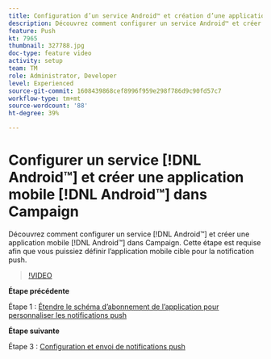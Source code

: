 ```yaml
---
title: Configuration d’un service Android™ et création d’une application mobile Android™ dans Campaign
description: Découvrez comment configurer un service Android™ et créer une application mobile Android™ dans Campaign.
feature: Push
kt: 7965
thumbnail: 327788.jpg
doc-type: feature video
activity: setup
team: TM
role: Administrator, Developer
level: Experienced
source-git-commit: 1608439868cef8996f959e298f786d9c90fd57c7
workflow-type: tm+mt
source-wordcount: '88'
ht-degree: 39%

---
```



# Configurer un service [!DNL Android™] et créer une application mobile [!DNL Android™] dans Campaign

Découvrez comment configurer un service [!DNL Android™] et créer une application mobile [!DNL Android™] dans Campaign. Cette étape est requise afin que vous puissiez définir l’application mobile cible pour la notification push.

>[!VIDEO](https://video.tv.adobe.com/v/327788?quality=12)

**Étape précédente**

Étape 1 : [Étendre le schéma d’abonnement de l’application pour personnaliser les notifications push](/help/tutorial-get-started-with-push-notifications-for-android/extend-the-app-subscription-schema.md)

**Étape suivante**

Étape 3 : [Configuration et envoi de notifications push](/help/tutorial-get-started-with-push-notifications-for-android/configure-and-send-push-notifications.md)
